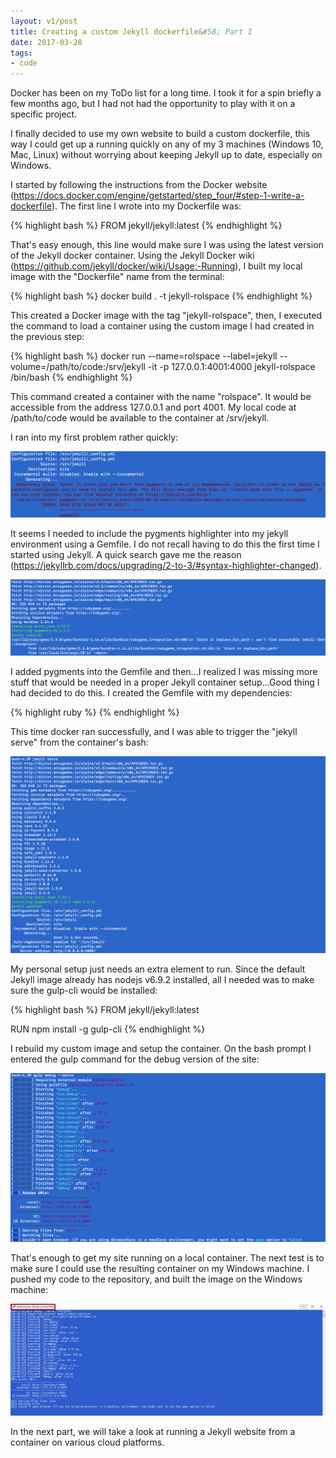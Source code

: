 ```yaml
---
layout: v1/post
title: Creating a custom Jekyll dockerfile&#58; Part I
date: 2017-03-28
tags:
- code
---
```

Docker has been on my ToDo list for a long time. I took it for a spin briefly a few months ago, but I had not had the opportunity to play with it on a specific project.

I finally decided to use my own website to build a custom dockerfile, this way I could get up a running quickly on any of my 3 machines (Windows 10, Mac, Linux) without worrying about keeping Jekyll up to date, especially on Windows.

I started by following the instructions from the Docker website (https://docs.docker.com/engine/getstarted/step_four/#step-1-write-a-dockerfile). The first line I wrote into my Dockerfile was:

{% highlight bash %}
FROM jekyll/jekyll:latest
{% endhighlight %}

<!--more-->

That's easy enough, this line would make sure I was using the latest version of the Jekyll docker container. Using the Jekyll Docker wiki (https://github.com/jekyll/docker/wiki/Usage:-Running), I built my local image with the "Dockerfile" name from the terminal:

{% highlight bash %}
docker build . -t jekyll-rolspace
{% endhighlight %}

This created a Docker image with the tag "jekyll-rolspace", then, I executed the command to load a container using the custom image I had created in the previous step:

{% highlight bash %}
docker run --name=rolspace --label=jekyll --volume=/path/to/code:/srv/jekyll -it -p 127.0.0.1:4001:4000 jekyll-rolspace /bin/bash
{% endhighlight %}

This command created a container with the name "rolspace". It would be accessible from the address 127.0.0.1 and port 4001. My local code at /path/to/code would be available to the container at /srv/jekyll.

I ran into my first problem rather quickly:

<img class="center-block img-responsive" src="/assets/170328/jekyll-container-error-1.png" />

It seems I needed to include the pygments highlighter into my jekyll environment using a Gemfile. I do not recall having to do this the first time I started using Jekyll. A quick search gave me the reason (https://jekyllrb.com/docs/upgrading/2-to-3/#syntax-highlighter-changed).

<img class="center-block img-responsive" src="/assets/170328/jekyll-container-error-2.png" />

I added pygments into the Gemfile and then...I realized I was missing more stuff that would be needed in a proper Jekyll container setup...Good thing I had decided to do this. I created the Gemfile with my dependencies:

{% highlight ruby %}
{% endhighlight %}

This time docker ran successfully, and I was able to trigger the "jekyll serve" from the container's bash:

<img class="center-block img-responsive" src="/assets/170328/jekyll-container-success-1.png" />

My personal setup just needs an extra element to run. Since the default Jekyll image already has nodejs v6.9.2 installed, all I needed was to make sure the gulp-cli would be installed:

{% highlight bash %}
FROM jekyll/jekyll:latest

RUN npm install -g gulp-cli
{% endhighlight %}

I rebuild my custom image and setup the container. On the bash prompt I entered the gulp command for the debug version of the site:

<img class="center-block img-responsive" src="/assets/170328/jekyll-container-success-2.png" />

That's enough to get my site running on a local container. The next test is to make sure I could use the resulting container on my Windows machine. I pushed my code to the repository, and built the image on the Windows machine:

<img class="center-block img-responsive" src="/assets/170328/jekyll-container-windows.png" />

In the next part, we will take a look at running a Jekyll website from a container on various cloud platforms.